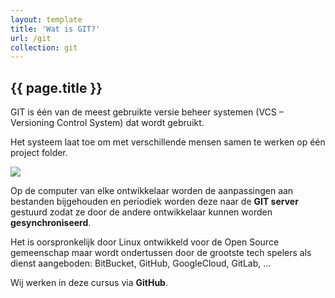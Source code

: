 ```yaml
---
layout: template
title: 'Wat is GIT?'
url: /git
collection: git
---
```


## {{ page.title }}

GIT is één van de meest gebruikte versie beheer systemen (VCS –  Versioning Control System) dat wordt gebruikt.

Het systeem laat toe om met verschillende mensen samen te werken op één project folder. 
 
<img src="{{ '/git/images/cvcss.png' | relative_url}}" />

Op de computer van elke ontwikkelaar worden de aanpassingen aan bestanden bijgehouden en periodiek worden deze naar de <strong>GIT server</strong> gestuurd zodat ze door de andere ontwikkelaar kunnen worden <strong>gesynchroniseerd</strong>. 

Het is oorspronkelijk door Linux ontwikkeld voor de Open Source gemeenschap maar wordt ondertussen door de grootste tech spelers als dienst aangeboden: BitBucket, GitHub, GoogleCloud, GitLab, …

Wij werken in deze cursus via <strong>GitHub</strong>.